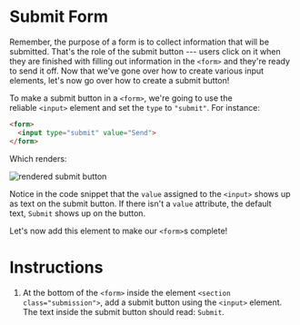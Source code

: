 Submit Form
===========

Remember, the purpose of a form is to collect information that will be submitted. That's the role of the submit button --- users click on it when they are finished with filling out information in the `<form>` and they're ready to send it off. Now that we've gone over how to create various input elements, let's now go over how to create a submit button!

To make a submit button in a `<form>`, we're going to use the reliable `<input>` element and set the `type` to `"submit"`. For instance:
````html
<form>
  <input type="submit" value="Send">
</form>

````

Which renders:

![rendered submit button](https://s3.amazonaws.com/codecademy-content/courses/learn-html-forms/submit+button2.png)

Notice in the code snippet that the `value` assigned to the `<input>` shows up as text on the submit button. If there isn't a `value` attribute, the default text, `Submit` shows up on the button.

Let's now add this element to make our `<form>`s complete!

# Instructions

1. At the bottom of the `<form>` inside the element `<section class="submission">`, add a submit button using the `<input>` element.
The text inside the submit button should read: `Submit`.